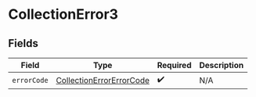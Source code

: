 # CollectionError3


## Fields

| Field                                                                           | Type                                                                            | Required                                                                        | Description                                                                     |
| ------------------------------------------------------------------------------- | ------------------------------------------------------------------------------- | ------------------------------------------------------------------------------- | ------------------------------------------------------------------------------- |
| `errorCode`                                                                     | [CollectionErrorErrorCode](../../models/components/CollectionErrorErrorCode.md) | :heavy_check_mark:                                                              | N/A                                                                             |